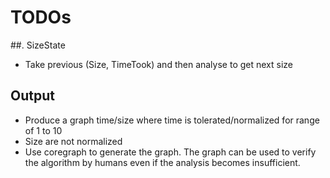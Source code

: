 # TODOs
##. SizeState 
- Take previous (Size, TimeTook) and then analyse to get next size


## Output
- Produce a graph time/size where time is tolerated/normalized for range of 1 to 10
- Size are not normalized
- Use coregraph to generate the graph. The graph can be used to verify the algorithm by humans  even if the analysis becomes insufficient.


